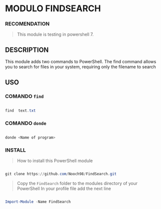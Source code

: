 # MODULO FINDSEARCH

### RECOMENDATION
> This module is testing in powershell 7.

## DESCRIPTION

This module adds two commands to PowerShell. The find command allows you to search for files in your system, requiring only the filename to search

## USO

### COMANDO `find`

```powershell

find  text.txt

```

### COMANDO `donde`

```powershell

donde <Name of program>

```
### INSTALL

> How to install this PowerShell module

```powershell

git clone https://github.com/Nooch98/FindSearch.git

```

> Copy the `FindSearch` folder to the modules directory of your PowerShell
> In your profile file add the next line
```powershell

Import-Module -Name FindSearch

```
